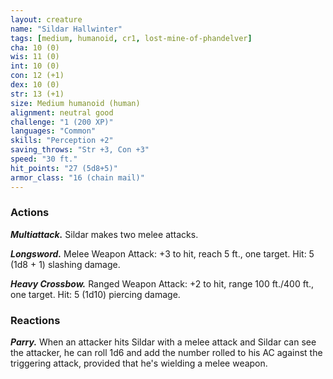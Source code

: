 ```yaml
---
layout: creature
name: "Sildar Hallwinter"
tags: [medium, humanoid, cr1, lost-mine-of-phandelver]
cha: 10 (0)
wis: 11 (0)
int: 10 (0)
con: 12 (+1)
dex: 10 (0)
str: 13 (+1)
size: Medium humanoid (human)
alignment: neutral good
challenge: "1 (200 XP)"
languages: "Common"
skills: "Perception +2"
saving_throws: "Str +3, Con +3"
speed: "30 ft."
hit_points: "27 (5d8+5)"
armor_class: "16 (chain mail)"
---
```


### Actions

***Multiattack.*** Sildar makes two melee attacks.

***Longsword.*** Melee Weapon Attack: +3 to hit, reach 5 ft., one target. Hit: 5 (1d8 + 1) slashing damage.

***Heavy Crossbow.*** Ranged Weapon Attack: +2 to hit, range 100 ft./400 ft., one target. Hit: 5 (1d10) piercing damage.

### Reactions

***Parry.*** When an attacker hits Sildar with a melee attack and Sildar can see the attacker, he can roll 1d6 and add the number rolled to his AC against the triggering attack, provided that he's wielding a melee weapon.